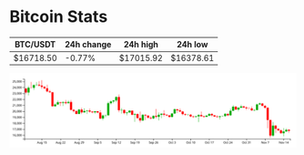 # Bitcoin Stats

BTC/USDT|24h change|24h high|24h low|
|---|---|---|---|
|$16718.50|-0.77%|$17015.92|$16378.61|

<img src="./chart.svg">
